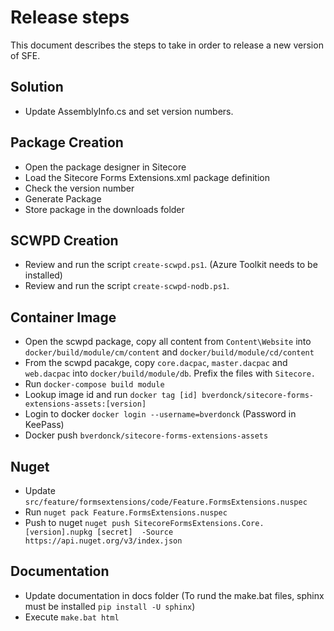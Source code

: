 # Release steps

This document describes the steps to take in order to release a new version of SFE.

## Solution
- Update AssemblyInfo.cs and set version numbers.

## Package Creation
- Open the package designer in Sitecore
- Load the Sitecore Forms Extensions.xml package definition
- Check the version number
- Generate Package
- Store package in the downloads folder

## SCWPD Creation
- Review and run the script `create-scwpd.ps1`. (Azure Toolkit needs to be installed)
- Review and run the script `create-scwpd-nodb.ps1`.

## Container Image
- Open the scwpd package, copy all content from `Content\Website` into `docker/build/module/cm/content` and `docker/build/module/cd/content`
- From the scwpd pacakge, copy `core.dacpac`, `master.dacpac` and `web.dacpac` into `docker/build/module/db`. Prefix the files with `Sitecore.`
- Run `docker-compose build module`
- Lookup image id and run `docker tag [id] bverdonck/sitecore-forms-extensions-assets:[version]`
- Login to docker `docker login --username=bverdonck` (Password in KeePass)
- Docker push `bverdonck/sitecore-forms-extensions-assets`

## Nuget
- Update `src/feature/formsextensions/code/Feature.FormsExtensions.nuspec`
- Run `nuget pack Feature.FormsExtensions.nuspec`
- Push to nuget `nuget push SitecoreFormsExtensions.Core.[version].nupkg [secret]  -Source https://api.nuget.org/v3/index.json`

## Documentation
- Update documentation in docs folder (To rund the make.bat files, sphinx must be installed `pip install -U sphinx`)
- Execute `make.bat html`